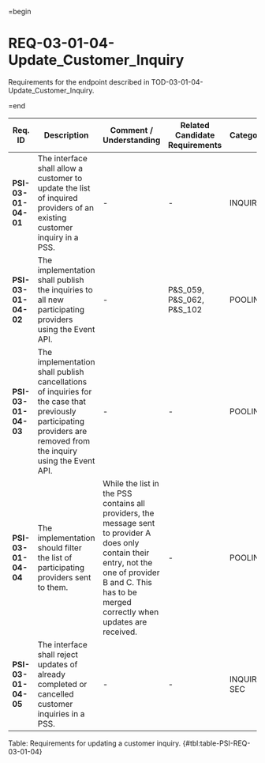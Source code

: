 =begin

# REQ-03-01-04-Update_Customer_Inquiry

Requirements for the endpoint described in TOD-03-01-04-Update_Customer_Inquiry.

=end

| Req. ID                        | Description                         | Comment / Understanding                  | Related Candidate Requirements | Category                       |
| ------------------------------ | ----------------------------------- | ---------------------------------------- | ------------------------------ | ------------------------------ |
| __PSI-03-01-04-01__ | The interface shall allow a customer to update the list of inquired providers of an existing customer inquiry in a PSS.                                            | -                                                                                                                                                                                                           | -                              | INQUIRY      |
| __PSI-03-01-04-02__ | The implementation shall publish the inquiries to all new participating providers using the Event API.                                                             | -                                                                                                                                                                                                           | P&S_059, P&S_062, P&S_102      | POOLING      |
| __PSI-03-01-04-03__ | The implementation shall publish cancellations of inquiries for the case that previously participating providers are removed from the inquiry using the Event API. | -                                                                                                                                                                                                           | -                              | POOLING      |
| __PSI-03-01-04-04__ | The implementation should filter the list of participating providers sent to them.                                                                                 | While the list in the PSS contains all providers, the message sent to provider A does only contain their entry, not the one of provider B and C. This has to be merged correctly when updates are received. | -                              | POOLING      |
| __PSI-03-01-04-05__ | The interface shall reject updates of already completed or cancelled customer inquiries in a PSS.                                                                  | -                                                                                                                                                                                                           | -                              | INQUIRY, SEC |

Table: Requirements for updating a customer inquiry. {#tbl:table-PSI-REQ-03-01-04}

